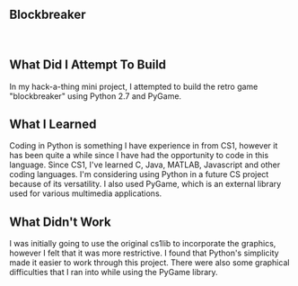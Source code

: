 ## Blockbreaker
<br/>

## What Did I Attempt To Build
In my hack-a-thing mini project, I attempted to build the retro game "blockbreaker" using Python 2.7 and PyGame. 

## What I Learned
Coding in Python is something I have experience in from CS1, however it has been quite a while since I have had the opportunity to code in this language. Since CS1, I've learned C, Java, MATLAB, Javascript and other coding languages. I'm considering using Python in a future CS project because of its versatility. I also used PyGame, which is an external library used for various multimedia applications.

## What Didn't Work
I was initially going to use the original cs1lib to incorporate the graphics, however I felt that it was more restrictive. I found that Python's simplicity made it easier to work through this project. There were also some graphical difficulties that I ran into while using the PyGame library.


